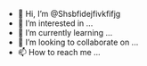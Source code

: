 - 👋 Hi, I’m @Shsbfidejfivkfifjg
- 👀 I’m interested in ...
- 🌱 I’m currently learning ...
- 💞️ I’m looking to collaborate on ...
- 📫 How to reach me ...

<!---
Shsbfidejfivkfifjg/Shsbfidejfivkfifjg is a ✨ special ✨ repository because its `README.md` (this file) appears on your GitHub profile.
You can click the Preview link to take a look at your changes.
--->
